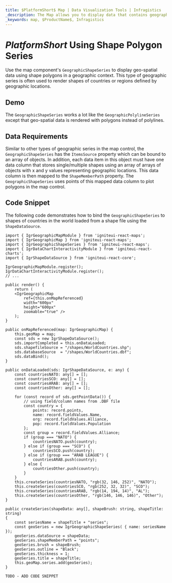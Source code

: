 ```yaml
---
title: $PlatformShort$ Map | Data Visualization Tools | Infragistics
_description: The Map allows you to display data that contains geographic locations from view models or geo-spatial data loaded from shape files on geographic imagery maps.View the demo, dependencies, usage and toolbar for more information.
_keywords: map, $ProductName$, Infragistics
---
```


# $PlatformShort$ Using Shape Polygon Series

Use the map component's `GeographicShapeSeries` to display geo-spatial data using shape polygons in a geographic context. This type of geographic series is often used to render shapes of countries or regions defined by geographic locations.

## Demo


<code-view style="height: 400px" 
           data-demos-base-url="{environment:dvDemosBaseUrl}" 
           iframe-src="{environment:dvDemosBaseUrl}/maps/geo-map-type-shape-polygon-series"  >
</code-view>

<div class="divider--half"></div>

The `GeographicShapeSeries` works a lot like the `GeographicPolylineSeries` except that geo-spatial data is rendered with polygons instead of polylines.

## Data Requirements
Similar to other types of geographic series in the map control, the `GeographicShapeSeries` has the `ItemsSource` property which can be bound to an array of objects. In addition, each data item in this object must have one data column that stores single/multiple shapes using an array of arrays of objects with x and y values representing geographic locations. This data column is then mapped to the `ShapeMemberPath` property. The `GeographicShapeSeries` uses points of this mapped data column to plot polygons in the map control.

## Code Snippet
The following code demonstrates how to bind the `GeographicShapeSeries` to shapes of countries in the world loaded from a shape file using the `ShapeDataSource`.

<!-- React -->
```tsx
import { IgrGeographicMapModule } from 'igniteui-react-maps';
import { IgrGeographicMap } from 'igniteui-react-maps';
import { IgrGeographicShapeSeries } from 'igniteui-react-maps';
import { IgrDataChartInteractivityModule } from 'igniteui-react-charts';
import { IgrShapeDataSource } from 'igniteui-react-core';

IgrGeographicMapModule.register();
IgrDataChartInteractivityModule.register();
// ...

public render() {
    return (
    <IgrGeographicMap
        ref={this.onMapReferenced}
        width="600px"
        height="600px"
        zoomable="true" />
    );
}

public onMapReferenced(map: IgrGeographicMap) {
    this.geoMap = map;
    const sds = new IgrShapeDataSource();
    sds.importCompleted = this.onDataLoaded;
    sds.shapefileSource = "/shapes/WorldCountries.shp";
    sds.databaseSource  = "/shapes/WorldCountries.dbf";
    sds.dataBind();
}

public onDataLoaded(sds: IgrShapeDataSource, e: any) {
    const countriesNATO: any[] = [];
    const countriesSCO: any[] = [];
    const countriesARAB: any[] = [];
    const countriesOther: any[] = [];

    for (const record of sds.getPointData()) {
        // using field/column names from .DBF file
        const country = {
            points: record.points,
            name: record.fieldValues.Name,
            org: record.fieldValues.Alliance,
            pop: record.fieldValues.Population
        };
        const group = record.fieldValues.Alliance;
        if (group === "NATO") {
            countriesNATO.push(country);
        } else if (group === "SCO") {
            countriesSCO.push(country);
        } else if (group === "ARAB LEAGUE") {
            countriesARAB.push(country);
        } else {
            countriesOther.push(country);
        }
    }
    this.createSeries(countriesNATO, "rgb(32, 146, 252)", "NATO");
    this.createSeries(countriesSCO, "rgb(252, 32, 32)", "SCO");
    this.createSeries(countriesARAB, "rgb(14, 194, 14)", "AL");
    this.createSeries(countriesOther, "rgb(146, 146, 146)", "Other");
}

public createSeries(shapeData: any[], shapeBrush: string, shapeTitle: string)
{
    const seriesName = shapeTitle + "series";
    const geoSeries = new IgrGeographicShapeSeries( { name: seriesName });
    geoSeries.dataSource = shapeData;
    geoSeries.shapeMemberPath = "points";
    geoSeries.brush = shapeBrush;
    geoSeries.outline = "Black";
    geoSeries.thickness = 1;
    geoSeries.title = shapeTitle;
    this.geoMap.series.add(geoSeries);
}
```

<!-- Angular -->
```html
TODO - ADD CODE SNIPPET
```

